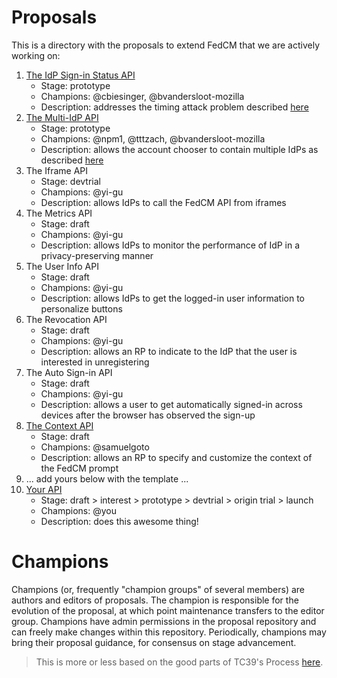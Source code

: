 # Proposals

This is a directory with the proposals to extend FedCM that we are actively working on:


1. [The IdP Sign-in Status API](https://fedidcg.github.io/FedCM/#the-idp-sign-in-status-api)
    - Stage: prototype
    - Champions: @cbiesinger, @bvandersloot-mozilla
    - Description: addresses the timing attack problem described [here](https://github.com/fedidcg/FedCM/issues/230#issuecomment-1233290946)
1. [The Multi-IdP API](https://github.com/fedidcg/FedCM/issues/319#issuecomment-1270753874)
    - Stage: prototype
    - Champions: @npm1, @tttzach, @bvandersloot-mozilla
    - Description: allows the account chooser to contain multiple IdPs as described [here](https://github.com/fedidcg/FedCM/issues/319)
1. The Iframe API
    - Stage: devtrial
    - Champions: @yi-gu
    - Description: allows IdPs to call the FedCM API from iframes
1. The Metrics API
    - Stage: draft
    - Champions: @yi-gu
    - Description: allows IdPs to monitor the performance of IdP in a privacy-preserving manner
1. The User Info API
    - Stage: draft
    - Champions: @yi-gu
    - Description: allows IdPs to get the logged-in user information to personalize buttons
1. The Revocation API
    - Stage: draft
    - Champions: @yi-gu
    - Description: allows an RP to indicate to the IdP that the user is interested in unregistering
1. The Auto Sign-in API
    - Stage: draft
    - Champions: @yi-gu
    - Description: allows a user to get automatically signed-in across devices after the browser has observed the sign-up
1. [The Context API](context-api.md)
    - Stage: draft
    - Champions: @samuelgoto
    - Description: allows an RP to specify and customize the context of the FedCM prompt
1. ... add yours below with the template ...
1. [Your API](yours.md)
    - Stage: draft > interest > prototype > devtrial > origin trial > launch
    - Champions: @you
    - Description: does this awesome thing!

# Champions

Champions (or, frequently "champion groups" of several members) are authors and editors of proposals. The champion is responsible for the evolution of the proposal, at which point maintenance transfers to the editor group. Champions have admin permissions in the proposal repository and can freely make changes within this repository. Periodically, champions may bring their proposal guidance, for consensus on stage advancement.

> This is more or less based on the good parts of TC39's Process [here](https://tc39.es/process-document/).
